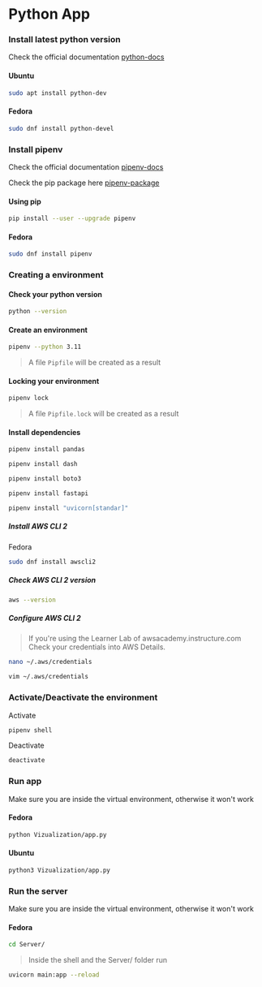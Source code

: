 # Python App

### Install latest python version

Check the official documentation [python-docs](https://www.python.org/downloads/)

#### Ubuntu

```bash
sudo apt install python-dev
```

#### Fedora

```bash
sudo dnf install python-devel
```

### Install pipenv

Check the official documentation [pipenv-docs](https://pipenv.pypa.io/en/latest/)

Check the pip package here [pipenv-package](https://pypi.org/project/pipenv/)

#### Using pip

```bash
pip install --user --upgrade pipenv
```

#### Fedora

```bash
sudo dnf install pipenv
```

### Creating a environment

#### Check your python version

```bash
python --version
```

#### Create an environment

```bash
pipenv --python 3.11
```

> A file `Pipfile` will be created as a result

#### Locking your environment

```bash
pipenv lock
```

> A file `Pipfile.lock` will be created as a result

#### Install dependencies

```bash
pipenv install pandas
```

```bash
pipenv install dash
```

```bash
pipenv install boto3
```

```bash
pipenv install fastapi
```

```bash
pipenv install "uvicorn[standar]"
```

##### Install AWS CLI 2

Fedora
```bash
sudo dnf install awscli2
```

##### Check AWS CLI 2 version

```bash
aws --version
```

##### Configure AWS CLI 2

> If you're using the Learner Lab of awsacademy.instructure.com
    Check your credentials into AWS Details.

```bash
nano ~/.aws/credentials
```
```bash
vim ~/.aws/credentials
```

### Activate/Deactivate the environment

Activate

```bash
pipenv shell
```

Deactivate

```bash
deactivate
```

### Run app

Make sure you are inside the virtual environment, otherwise it won't work

#### Fedora

```bash
python Vizualization/app.py
```

#### Ubuntu

```bash
python3 Vizualization/app.py
```

### Run the server

Make sure you are inside the virtual environment, otherwise it won't work

#### Fedora

```bash
cd Server/
```

> Inside the shell and the Server/ folder run

```bash
uvicorn main:app --reload
```